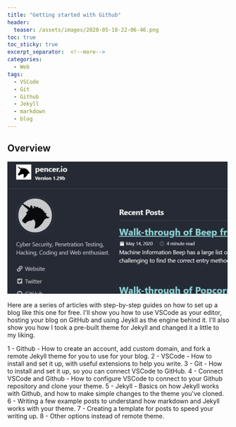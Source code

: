 ```yaml
---
title: "Getting started with Github"
header:
  teaser: /assets/images/2020-05-18-22-06-46.png
toc: true
toc_sticky: true
excerpt_separator:  <!--more-->
categories:
  - Web
tags:
  - VSCode
  - Git
  - Github
  - Jekyll
  - markdown
  - blog
---
```


## Overview

![website](/assets/images/2020-05-18-22-06-46.png)

Here are a series of articles with step-by-step guides on how to set up a blog like this one for free. I'll show you how to use VSCode as your editor, hosting your blog on GitHub and using Jeykll as the engine behind it. I'll also show you how I took a pre-built theme for Jekyll and changed it a little to my liking.

<!--more-->

1 - Github - How to create an account, add custom domain, and fork a remote Jekyll theme for you to use for your blog.
2 - VSCode - How to install and set it up, with useful extensions to help you write.
3 - Git - How to install and set it up, so you can connect VSCode to GitHub.
4 - Connect VSCode and Github - How to configure VSCode to connect to your Github repository and clone your theme.
5 - Jekyll - Basics on how Jekyll works with Github, and how to make simple changes to the theme you've cloned.
6 - Writing a few example posts to understand how markdown and Jekyll works with your theme.
7 - Creating a template for posts to speed your writing up.
8 - Other options instead of remote theme.
